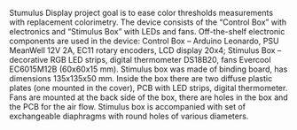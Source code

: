 Stumulus Display project goal is to ease color thresholds measurements with replacement colorimetry.
The device consists of the “Control Box” with electronics and “Stimulus Box” with LEDs and fans.
Off-the-shelf electronic components are used in the device: Control Box – Arduino Leonardo, PSU MeanWell 12V 2A, EC11 rotary encoders, LCD display 20x4; Stimulus Box – decorative RGB LED strips, digital thermometer DS18B20, fans Evercool EC6015M12B (60x60x15 mm).
Stimulus box was made of binding board, has dimensions 135x135x50 mm. Inside the box there are two diffuse plastic plates (one mounted in the cover), PCB with LED strips, digital thermometer. Fans are mounted at the back side of the box, there are holes in the box and the PCB for the air flow. Stimulus box is accompanied with set of exchangeable diaphragms with round holes of various diameters.
